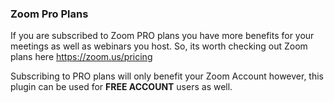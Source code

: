 ### Zoom Pro Plans

If you are subscribed to Zoom PRO plans you have more benefits for your meetings as well as webinars you host. So, its worth checking out Zoom plans here <a href="https://zoom.us/pricing">https://zoom.us/pricing</a>

Subscribing to PRO plans will only benefit your Zoom Account however, this plugin can be used for **FREE ACCOUNT** users as well.